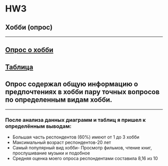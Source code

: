 # HW3
## Хобби (опрос)
***
## [Опрос о хобби](https://docs.google.com/forms/d/e/1FAIpQLSdqpG2lyO5heW4ZUUSmZhXMjq7UduiKVGEUBvgTNs57_9pk5g/viewanalytics)
## [Таблица](https://docs.google.com/spreadsheets/d/1cJ08ZPchGrrjZVHgt5KrQRG3D9d5gg0tN0tkwkwgNDg/edit#gid=1792750974)
## Опрос содержал общую информацию о предпочтениях в хобби пару точных вопросов по определенным видам хобби. 
***
### После анализа данных диаграмм и таблиц я пришел к определённым выводам:
* Большая часть респондентов (60%) имеют от 1 до 3 хобби
* Максимальный возраст респондентов-20 лет
* Самый популярный вид хобби- Просмотр фильмов, чтение книг, прослушивание музыки и подобное
* Средняя оценка моего опроса респондентами составила 8,16 из 10 
